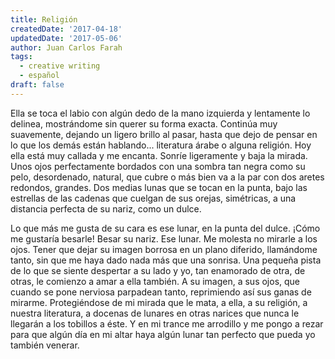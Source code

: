 ```yaml
---
title: Religión
createdDate: '2017-04-18'
updatedDate: '2017-05-06'
author: Juan Carlos Farah
tags:
  - creative writing
  - español
draft: false
---
```


Ella se toca el labio con algún dedo de la mano izquierda y lentamente lo
delinea, mostrándome sin querer su forma exacta. Continúa muy suavemente,
dejando un ligero brillo al pasar, hasta que dejo de pensar en lo que los
demás están hablando... literatura árabe o alguna religión. Hoy ella
está muy callada y me encanta. Sonríe ligeramente y baja la mirada. Unos ojos
perfectamente bordados con una sombra tan negra como su pelo, desordenado,
natural, que cubre o más bien va a la par con dos aretes redondos, grandes. Dos
medias lunas que se tocan en la punta, bajo las estrellas de las cadenas que
cuelgan de sus orejas, simétricas, a una distancia perfecta de su nariz, como
un dulce.

Lo que más me gusta de su cara es ese lunar, en la punta del dulce.
¡Cómo me gustaría besarle! Besar su nariz. Ese lunar. Me molesta no mirarle a
los ojos. Tener que dejar su imagen borrosa en un plano diferido, llamándome
tanto, sin que me haya dado nada más que una sonrisa. Una pequeña pista de lo
que se siente despertar a su lado y yo, tan enamorado de otra, de otras, le
comienzo a amar a ella también. A su imagen, a sus ojos, que cuando se pone
nerviosa parpadean tanto, reprimiendo así sus ganas de mirarme. Protegiéndose
de mi mirada que le mata, a ella, a su religión, a nuestra literatura, a
docenas de lunares en otras narices que nunca le llegarán a los tobillos a
éste. Y en mi trance me arrodillo y me pongo a rezar para que algún día en mi
altar haya algún lunar tan perfecto que pueda yo también venerar.

